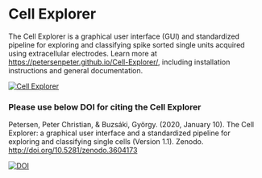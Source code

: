 # Cell Explorer
The Cell Explorer is a graphical user interface (GUI) and standardized pipeline for exploring and classifying spike sorted single units acquired using extracellular electrodes. Learn more at https://petersenpeter.github.io/Cell-Explorer/, including installation instructions and general documentation.

<a href="https://petersenpeter.github.io/Cell-Explorer/">![Cell Explorer](https://buzsakilab.com/wp/wp-content/uploads/2019/11/Cell-Explorer-example.png)</a>
### Please use below DOI for citing the Cell Explorer
Petersen, Peter Christian, & Buzsáki, György. (2020, January 10). The Cell Explorer: a graphical user interface and a standardized pipeline for exploring and classifying single cells (Version 1.1). Zenodo. http://doi.org/10.5281/zenodo.3604173

[![DOI](https://zenodo.org/badge/DOI/10.5281/zenodo.3604173.svg)](https://doi.org/10.5281/zenodo.3604173)
